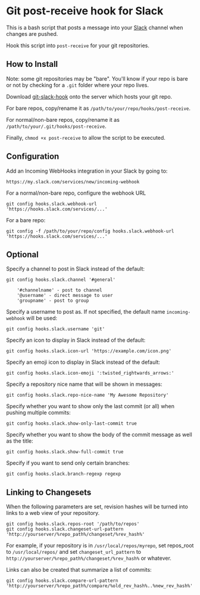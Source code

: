 # Git post-receive hook for Slack

This is a bash script that posts a message into your [Slack](https://slack.com) channel when changes are pushed.

Hook this script into `post-receive` for your git repositories.

## How to Install

Note: some git repositories may be "bare". You'll know if your repo is bare or not by checking for a `.git` folder where your repo lives.

Download [git-slack-hook](https://raw.githubusercontent.com/chriseldredge/git-slack-hook/master/git-slack-hook) onto the server which hosts your git repo.

For bare repos, copy/rename it as `/path/to/your/repo/hooks/post-receive`.

For normal/non-bare repos, copy/rename it as `/path/to/your/.git/hooks/post-receive`.

Finally, `chmod +x post-receive` to allow the script to be executed.

## Configuration

Add an Incoming WebHooks integration in your Slack by going to:

    https://my.slack.com/services/new/incoming-webhook

For a normal/non-bare repo, configure the webhook URL

    git config hooks.slack.webhook-url 'https://hooks.slack.com/services/...'

For a bare repo:

    git config -f /path/to/your/repo/config hooks.slack.webhook-url 'https://hooks.slack.com/services/...'

## Optional
Specify a channel to post in Slack instead of the default:

    git config hooks.slack.channel '#general'

        '#channelname' - post to channel
        '@username' - direct message to user
        'groupname' - post to group

Specify a username to post as. If not specified, the default name `incoming-webhook` will be used:

    git config hooks.slack.username 'git'

Specify an icon to display in Slack instead of the default:

    git config hooks.slack.icon-url 'https://example.com/icon.png'

Specify an emoji icon to display in Slack instead of the default:

    git config hooks.slack.icon-emoji ':twisted_rightwards_arrows:'

Specify a repository nice name that will be shown in messages:

    git config hooks.slack.repo-nice-name 'My Awesome Repository'

Specify whether you want to show only the last commit (or all) when pushing multiple commits:

    git config hooks.slack.show-only-last-commit true

Specify whether you want to show the body of the commit message as well as the title:

    git config hooks.slack.show-full-commit true

Specify if you want to send only certain branches:

    git config hooks.slack.branch-regexp regexp


## Linking to Changesets

When the following parameters are set, revision hashes will be turned into links to a web view of your repository.

    git config hooks.slack.repos-root '/path/to/repos'
    git config hooks.slack.changeset-url-pattern 'http://yourserver/%repo_path%/changeset/%rev_hash%'

For example, if your repository is in `/usr/local/repos/myrepo`, set repos_root to `/usr/local/repos/` and set `changeset_url_pattern` to `http://yourserver/%repo_path%/changeset/%rev_hash%` or whatever.

Links can also be created that summarize a list of commits:

    git config hooks.slack.compare-url-pattern 'http://yourserver/%repo_path%/compare/%old_rev_hash%..%new_rev_hash%'
